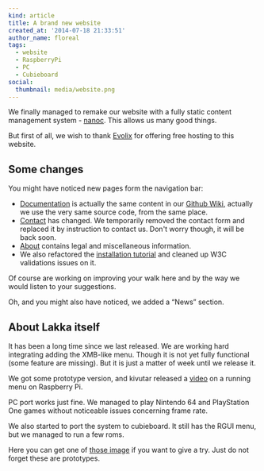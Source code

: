 ```yaml
---
kind: article
title: A brand new website
created_at: '2014-07-18 21:33:51'
author_name: floreal
tags:
  - website
  - RaspberryPi
  - PC
  - Cubieboard
social:
  thumbnail: media/website.png
---
```


We finally managed to remake our website with a fully static content management
system - [nanoc](http://nanoc.ws). This allows us many good things.

But first of all, we wish to thank [Evolix](http://www.evolix.com) for offering
free hosting to this website.

## Some changes

You might have noticed new pages form the navigation bar:

* [Documentation](/doc/Home) is actually the same content in our
[Github Wiki](https://github.com/lakkatv/Lakka/wiki), actually we use the very
same source code, from the same place.
* [Contact](/contact) has changed. We temporarily removed the contact form and
replaced it by instruction to contact us. Don't worry though, it will be back
soon.
* [About](/about) contains legal and miscellaneous information.
* We also refactored the [installation tutorial](/get) and cleaned up W3C validations
issues on it.

Of course are working on improving your walk here and by the way we would
listen to your suggestions.

Oh, and you might also have noticed, we added a “News” section.

## About Lakka itself

It has been a long time since we last released. We are working hard integrating adding
the XMB-like menu. Though it is not yet fully functional (some feature are missing).
But it is just a matter of week until we release it.

We got some prototype version, and kivutar released a
[video](https://www.youtube.com/watch?v=bnJQa1J_v5s) on a running menu on Raspberry Pi.

PC port works just fine. We managed to play Nintendo 64 and PlayStation One games
without noticeable issues concerning frame rate.

We also started to port the system to cubieboard. It still has the RGUI menu, but we
managed to run a few roms.

Here you can get one of [those image](http://sources.lakka.tv/nightly/) if you want to
give a try. Just do not forget these are prototypes.
